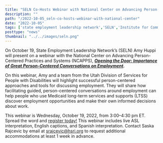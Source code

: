 ```yaml
---
title: "SELN Co-Hosts Webinar with National Center on Advancing Person-Centered Practices and Systems for Disability Employment Awareness Month"
description: ""
path: "/2022-10-05_seln-co-hosts-webinar-with-national-center"
date: "2022-10-05"
tags: ['state employment leadership network','SELN','Institute for Community Inclusion']
posttype: "news"
thumbnail: "../../images/seln.png"
---
```


On October 19, State Employment Leadership Network’s (SELN) Amy Huppi will present on a webinar with the National Center on Advancing Person-Centered Practices and Systems (NCAPPS), [**_Opening the Door: Importance of Great Person-Centered Conversations on Employment_**](https://us06web.zoom.us/webinar/register/WN_3_qhEWk9TxS-b9osVzs4hw)**_._**

On this webinar, Amy and a team from the Utah Division of Services for People with Disabilities will highlight successful person-centered approaches and tools for discussing employment. They will share how facilitating guided, person-centered conversations around employment can help people who use Medicaid long-term services and supports (LTSS) discover employment opportunities and make their own informed decisions about work.

This webinar is Wednesday, October 19, 2022, from 3:00–4:30 pm ET. Spread the word and [register today!](https://us06web.zoom.us/webinar/register/WN_3_qhEWk9TxS-b9osVzs4hw) This webinar includes live ASL interpretation, English captions, and Spanish interpretation. Contact Saska Rajcevic by email at [srajcevic@hsri.org](mailto:srajcevic@hsri.org) to request additional accommodations at least 1 week in advance.